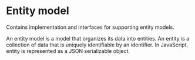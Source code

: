 # Entity model
Contains implementation and interfaces for supporting entity models.

An entity model is a model that organizes its data into entities.
An entity is a collection of data that is uniquely identifiable by an identifier.
In JavaScript, entity is represented as a JSON serializable object.
